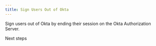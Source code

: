 ```yaml
---
title: Sign Users Out of Okta
---
```


Sign users out of Okta by ending their session on the Okta Authorization Server.

<StackSelector snippet="remotesignout"/>

<NextSectionLink>Next steps</NextSectionLink>